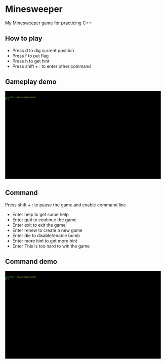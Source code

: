 # Minesweeper
My Minesweeper game for practicing C++

## How to play

* Press d to dig current position
* Press f to put flag
* Press h to get hint
* Press shift + : to enter other command

## Gameplay demo

![image1](images/demo1.gif)

## Command

Press shift + : to pause the game and enable command line
* Enter help to get some help
* Enter quit to continue the game
* Enter exit to exit the game
* Enter renew to create a new game
* Enter die to disable/enable bomb
* Enter more hint to get more hint
* Enter This is too hard to win the game

## Command demo

![image2](images/demo2.gif)
